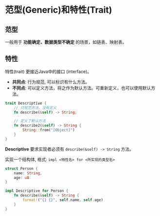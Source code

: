 # 范型(Generic)和特性(Trait)

## 范型
一般用于 __功能确定、数据类型不确定__ 的场景，如链表、映射表。

## 特性
特性(trait) 更接近Java中的接口 (interface)。
- **共同点**: 行为规范, 可以标识有什么方法。
- **不同点**: 可以定义方法，将之作为默认方法。可重新定义，也可以使用默认方法。

```rust
trait Descriptive {
	// 只规范方法，没有定义
	fn describe(&self) -> String;

	// 定义了默认方法
	fn describe2(&self) -> String {
		String::from("[Object]")
	}
}
```
__Descriptive__ 要求实现者必须有 `describe(&self) -> String` 方法。

实现一个结构体, 格式: `impl <特性名> for <所实现的类型名>`
```rust
struct Person {
	name: String,
	age: u8
}

impl Descriptive for Person {
	fn describe(&self) -> String {
		format!("{} {}", self.name, self.age)
	}
}
```
